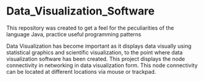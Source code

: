 # Data_Visualization_Software
This repository was created to get a feel for the peculiarities of the language Java, practice useful programming patterns

Data Visualization has become important as it displays data visually using statistical graphics and scientific visualization, to the point where data visualization software has been created. This project displays the node connectivity in networking in data visualization form. This node connectivity can be located at different locations via mouse or trackpad. 
